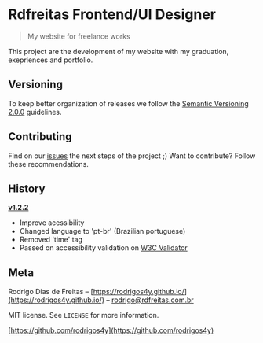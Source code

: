 # Rdfreitas Frontend/UI Designer
> My website for freelance works

This project are the development of my website with my graduation, exepriences and portfolio.

## Versioning
To keep better organization of releases we follow the [Semantic Versioning 2.0.0](https://semver.org/) guidelines.

## Contributing
Find on our [issues](https://github.com/rodrigos4y/rodrigos4y.github.io/issues) the next steps of the project ;)
Want to contribute? Follow these recommendations.

## History

**[v1.2.2](https://github.com/rodrigos4y/rodrigos4y.github.io/releases/tag/v.1.2.2)**
- Improve acessibility
- Changed language to 'pt-br' (Brazilian portuguese)
- Removed 'time' tag
- Passed on accessibility validation on [W3C Validator](https://validator.w3.org/)

## Meta

Rodrigo Dias de Freitas – [https://rodrigos4y.github.io/](https://rodrigos4y.github.io/) – rodrigo@rdfreitas.com.br

MIT license. See `LICENSE` for more information.

[https://github.com/rodrigos4y](https://github.com/rodrigos4y)


